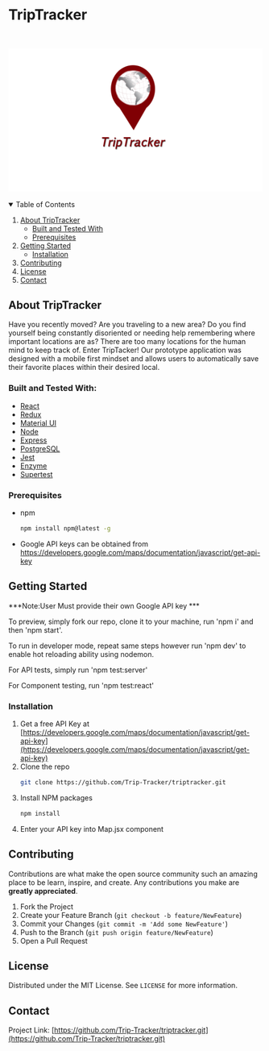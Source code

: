 # TripTracker
<!-- PROJECT LOGO -->
<br />
<p align="center">
  <img src="./client/assets/logo.png" alt="Logo">
<!--   <h3 align="center">TripTracker</h3> -->

<!-- TABLE OF CONTENTS -->
<details open="open">
  <summary>Table of Contents</summary>
  <ol>
    <li>
      <a href="#about-triptracker">About TripTracker</a>
      <ul>
        <li><a href="#built-and-tested-with">Built and Tested With</a></li>
        <li><a href="#prerequisites">Prerequisites</a></li>
      </ul>
    </li>
    <li>
      <a href="#getting-started">Getting Started</a>
      <ul>
        <li><a href="#installation">Installation</a></li>
      </ul>
    </li>
    <li><a href="#contributing">Contributing</a></li>
    <li><a href="#license">License</a></li>
    <li><a href="#contact">Contact</a></li>
  </ol>
</details>



<!-- ABOUT THE PROJECT -->
## About TripTracker

Have you recently moved? Are you traveling to a new area? Do you find yourself being constantly disoriented or needing help remembering where important locations are as? There are too many locations for the human mind to keep track of. Enter TripTacker! Our prototype application was designed with a mobile first mindset and allows users to automatically save their favorite places within their desired local.

### Built and Tested With:
* [React](https://reactjs.org/)
* [Redux](https://redux.js.org/)
* [Material UI](https://mui.com/)
* [Node](https://nodejs.org/en/)
* [Express](https://expressjs.com/)
* [PostgreSQL](https://www.elephantsql.com/)
* [Jest](https://jestjs.io/)
* [Enzyme](https://enzymejs.github.io/enzyme/)
* [Supertest](https://www.npmjs.com/package/supertest)


### Prerequisites

* npm
  ```sh
  npm install npm@latest -g
  ```
* Google API keys can be obtained from https://developers.google.com/maps/documentation/javascript/get-api-key


<!-- GETTING STARTED -->
## Getting Started

***Note:User Must provide their own Google API key ***

To preview, simply fork our repo, clone it to your machine, run 'npm i' and then 'npm start'. 

To run in developer mode, repeat same steps however run 'npm dev' to enable hot reloading ability using nodemon.

For API tests, simply run 'npm test:server' 

For Component testing, run 'npm test:react'


### Installation

1. Get a free API Key at [https://developers.google.com/maps/documentation/javascript/get-api-key](https://developers.google.com/maps/documentation/javascript/get-api-key)
2. Clone the repo
   ```sh
   git clone https://github.com/Trip-Tracker/triptracker.git
   ```
3. Install NPM packages
   ```sh
   npm install
   ```
4. Enter your API key into Map.jsx component

<!-- CONTRIBUTING -->
## Contributing

Contributions are what make the open source community such an amazing place to be learn, inspire, and create. Any contributions you make are **greatly appreciated**.

1. Fork the Project
2. Create your Feature Branch (`git checkout -b feature/NewFeature`)
3. Commit your Changes (`git commit -m 'Add some NewFeature'`)
4. Push to the Branch (`git push origin feature/NewFeature`)
5. Open a Pull Request



<!-- LICENSE -->
## License

Distributed under the MIT License. See `LICENSE` for more information.



<!-- CONTACT -->
## Contact

Project Link: [https://github.com/Trip-Tracker/triptracker.git](https://github.com/Trip-Tracker/triptracker.git)
